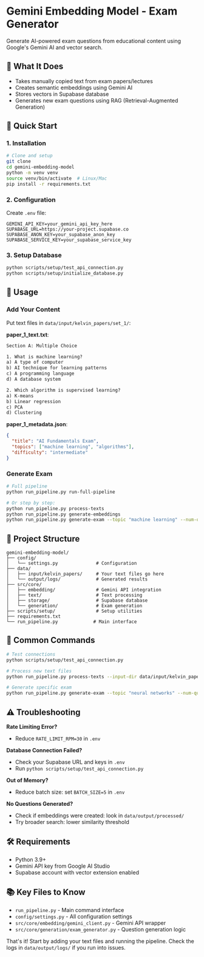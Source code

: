 # Gemini Embedding Model - Exam Generator

Generate AI-powered exam questions from educational content using Google's Gemini AI and vector search.

## 🎯 What It Does

- Takes manually copied text from exam papers/lectures
- Creates semantic embeddings using Gemini AI
- Stores vectors in Supabase database
- Generates new exam questions using RAG (Retrieval-Augmented Generation)

## 🚀 Quick Start

### 1. Installation

```bash
# Clone and setup
git clone 
cd gemini-embedding-model
python -m venv venv
source venv/bin/activate  # Linux/Mac
pip install -r requirements.txt
```

### 2. Configuration

Create `.env` file:
```env
GEMINI_API_KEY=your_gemini_api_key_here
SUPABASE_URL=https://your-project.supabase.co
SUPABASE_ANON_KEY=your_supabase_anon_key
SUPABASE_SERVICE_KEY=your_supabase_service_key
```

### 3. Setup Database

```bash
python scripts/setup/test_api_connection.py
python scripts/setup/initialize_database.py
```

## 📝 Usage

### Add Your Content

Put text files in `data/input/kelvin_papers/set_1/`:

**paper_1_text.txt**:
```txt
Section A: Multiple Choice

1. What is machine learning?
a) A type of computer
b) AI technique for learning patterns
c) A programming language
d) A database system

2. Which algorithm is supervised learning?
a) K-means
b) Linear regression  
c) PCA
d) Clustering
```

**paper_1_metadata.json**:
```json
{
  "title": "AI Fundamentals Exam",
  "topics": ["machine learning", "algorithms"],
  "difficulty": "intermediate"
}
```

### Generate Exam

```bash
# Full pipeline
python run_pipeline.py run-full-pipeline

# Or step by step:
python run_pipeline.py process-texts
python run_pipeline.py generate-embeddings  
python run_pipeline.py generate-exam --topic "machine learning" --num-questions 5
```

## 📁 Project Structure

```
gemini-embedding-model/
├── config/
│   └── settings.py              # Configuration
├── data/
│   ├── input/kelvin_papers/     # Your text files go here
│   └── output/logs/             # Generated results
├── src/core/
│   ├── embedding/               # Gemini API integration
│   ├── text/                    # Text processing
│   ├── storage/                 # Supabase database
│   └── generation/              # Exam generation
├── scripts/setup/               # Setup utilities
├── requirements.txt
└── run_pipeline.py             # Main interface
```

## 🔧 Common Commands

```bash
# Test connections
python scripts/setup/test_api_connection.py

# Process new text files
python run_pipeline.py process-texts --input-dir data/input/kelvin_papers

# Generate specific exam
python run_pipeline.py generate-exam --topic "neural networks" --num-questions 10 --difficulty "advanced"
```

## ⚠️ Troubleshooting

**Rate Limiting Error?**
- Reduce `RATE_LIMIT_RPM=30` in `.env`

**Database Connection Failed?**
- Check your Supabase URL and keys in `.env`
- Run `python scripts/setup/test_api_connection.py`

**Out of Memory?**
- Reduce batch size: set `BATCH_SIZE=5` in `.env`

**No Questions Generated?**
- Check if embeddings were created: look in `data/output/processed/`
- Try broader search: lower similarity threshold

## 🛠️ Requirements

- Python 3.9+
- Gemini API key from Google AI Studio
- Supabase account with vector extension enabled

## 📚 Key Files to Know

- `run_pipeline.py` - Main command interface
- `config/settings.py` - All configuration settings
- `src/core/embedding/gemini_client.py` - Gemini API wrapper
- `src/core/generation/exam_generator.py` - Question generation logic

That's it! Start by adding your text files and running the pipeline. Check the logs in `data/output/logs/` if you run into issues.